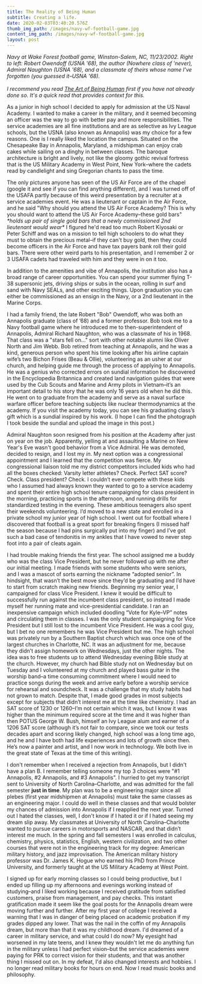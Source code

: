 ```yaml
---
title: The Reality of Being Human
subtitle: Creating a life.
date: 2020-02-03T03:40:20.576Z
thumb_img_path: /images/navy-wf-football-game.jpg
content_img_path: /images/navy-wf-football-game.jpg
layout: post
---
```

*Navy at Wake Forest football game, Winston-Salem, NC, 11/23/2002. Right to left: Robert Owendoff (USNA '68), the author (Nowhere class of 'never), Admiral Naughton (USNA '68), and a classmate of theirs whose name I've forgotten (you guessed it–USNA '68).*\
\
*I recommend you read [The Art of Being Human](https://www.lowendcode.com/posts/the-art-of-being-human/) first if you have not already done so. It's a quick read that provides context for this.*

As a junior in high school I decided to apply for admission at the US Naval Academy. I wanted to make a career in the military, and it seemed becoming an officer was the way to go with better pay and more responsibilities. The service academies are all fine institutions and are as selective as Ivy League schools, but the USNA (also known as Annapolis) was my choice for a few reasons. One is I really liked the location the campus. Situated on the Chesapeake Bay in Annapolis, Maryland, a midshipman can enjoy crab cakes while sailing on a dinghy in between classes. The baroque architecture is bright and lively, not like the gloomy gothic revival fortress that is the US Military Academy in West Point, New York–where the cadets read by candlelight and sing Gregorian chants to pass the time. 

The only pictures anyone has seen of the US Air Force are of the chapel (google it and see if you can find anything different), and I was turned off of the USAFA partly because of this weird presentation by a recruiter at a service academies event. He was a lieutenant or captain in the Air Force, and he said "Why should you attend the US Air Force Academy? This is why you should want to attend the US Air Force Academy–these gold bars" *\*holds up pair of single gold bars that a newly commissioned 2nd lieutenant would wear\** I figured he'd read too much Robert Kiyosaki or Peter Schiff and was on a mission to tell high schoolers to do what they must to obtain the precious metal–if they can't buy gold, then they could become officers in the Air Force and have tax payers bank roll their gold bars. There were other weird parts to his presentation, and I remember 2 or 3 USAFA cadets had traveled with him and they were in on it too. 

In addition to the amenities and vibe of Annapolis, the institution also has a broad range of career opportunities. You can spend your summer flying T-38 supersonic jets, driving ships or subs in the ocean, rolling in surf and sand with Navy SEALs, and other exciting things. Upon graduation you can either be commissioned as an ensign in the Navy, or a 2nd lieutenant in the Marine Corps.

I had a family friend, the late Robert "Bob" Owendoff, who was both an Annapolis graduate (class of ’68) and a former professor. Bob took me to a Navy football game where he introduced me to then-superintendent of Annapolis, Admiral Richard Naughton, who was a classmate of his in 1968. That class was a "stars fell on..." sort with other notable alumni like Oliver North and Jim Webb. Bob retired from teaching at Annapolis, and he was a kind, generous person who spent his time looking after his airline captain wife’s two Bichon Frises (Beau & Ollie), volunteering as an usher at our church, and helping guide me through the process of applying to Annapolis. He was a genius who corrected errors on sundial information he discovered in the Encyclopedia Britannica and created land navigation guides that were used by the Cub Scouts and Marine and Army pilots in Vietnam–it’s an important detail to his story that he was only 16 years old when he did this. He went on to graduate from the academy and serve as a naval surface warfare officer before teaching subjects like nuclear thermodynamics at the academy. If you visit the academy today, you can see his graduating class’s gift which is a sundial inspired by his work. (I hope I can find the photograph I took beside the sundial and upload the image in this post.)

Admiral Naughton soon resigned from his position at the Academy after just on year on the job. Apparently, yelling at and assaulting a Marine on New Year's Eve wasn't good behavior from a Vice Admiral. He was demoted, decided to resign, and I lost my *in*. My next option was a congressional appointment and I learned that the competition was fierce. My congressional liaison told me my district competitors included kids who had all the boxes checked: Varsity letter athletes? Check. Perfect SAT score? Check. Class president? Check. I couldn’t ever compete with these kids who I assumed had always known they wanted to go to a service academy and spent their entire high school tenure campaigning for class president in the morning, practicing sports in the afternoon, and running drills for standardized testing in the evening. These ambitious teenagers also spent their weekends volunteering. I’d moved to a new state and enrolled in a private school my junior year of high school. I went out for football where I discovered that football is a great sport for breaking fingers (I missed half the season because I had pins surgically put into my finger) and I’ve got such a bad case of tendonitis in my ankles that I have vowed to never step foot into a pair of cleats again. 

I had trouble making friends the first year. The school assigned me a buddy who was the class Vice President, but he never followed up with me after our initial meeting. I made friends with some students who were seniors, and I was a mascot of sorts earning the nickname “adopted senior”. In hindsight, that wasn’t the best move since they’d be graduating and I’d have to start from scratch making new friends. Beginning my senior year, I campaigned for class Vice President. I knew it would be difficult to successfully run against the incumbent class president, so instead I made myself her running mate and vice-presidential candidate. I ran an inexpensive campaign which included doodling “Vote for Kyle–VP” notes and circulating them in classes. I was the only student campaigning for Vice President but I still lost to the incumbent Vice President. He was a cool guy, but I bet no one remembers he was Vice President but me. The high school was privately run by a Southern Baptist church which was once one of the largest churches in Charlotte, NC. It was an adjustment for me, because they didn’t assign homework on Wednesdays, just the other nights. The idea was to free students up to attend Wednesday evening Bible study at the church. However, my church had Bible study not on Wednesday but on Tuesday and I volunteered at my church and played bass guitar in the worship band–a time consuming commitment where I would need to practice songs during the week and arrive early before a worship service for rehearsal and soundcheck. It was a challenge that my study habits had not grown to match. Despite that, I made good grades in most subjects except for subjects that didn’t interest me at the time like chemistry. I had an SAT score of 1230 or 1260–I’m not certain which it was, but I know it was higher than the minimum required score at the time and it was higher than then POTUS George W. Bush, himself an Ivy League alum and earner of a 1206 SAT score (although it’s not fair to compare, since we took our tests decades apart and scoring likely changed, high school was a long time ago, and he and I have both had life experiences and lots of growth since then. He’s now a painter and artist, and I now work in technology. We both live in the great state of Texas at the time of this writing).

I don't remember when I received a rejection from Annapolis, but I didn't have a plan B. I remember telling someone my top 3 choices were "#1 Annapolis, #2 Annapolis, and #3 Annapolis". I hurried to get my transcript sent to University of North Carolina–Charlotte, and was admitted for the fall semester **just in time**. My plan was to be a engineering major since all plebes (first year midshipmen at Annapolis) must take the same classes as an engineering major. I could do well in these classes and that would bolster my chances of admission into Annapolis if I reapplied the next year. Turned out I hated the classes, well, I don't know if I hated it or if I hated seeing my dream slip away. My classmates at University of North Carolina–Charlotte wanted to pursue careers in motorsports and NASCAR, and that didn’t interest me much. In the spring and fall semesters I was enrolled in calculus, chemistry, physics, statistics, English, western civilization, and two other courses that were not in the engineering track for my degree: American military history, and jazz improvisation. The American military history professor was Dr. James K. Hogue who earned his PhD from Prince University, and formerly taught at the US Military Academy at West Point. 

I signed up for early morning classes so I could being productive, but I ended up filling up my afternoons and evenings working instead of studying–and I liked working because I received gratitude from satisfied customers, praise from management, and pay checks. This instant gratification made it seem like the goal posts for the Annapolis dream were moving further and further. After my first year of college I received a warning that I was in danger of being placed on academic probation if my grades dipped any lower. That was the nail in the coffin of my Annapolis dream, but more than that it was my childhood dream. I'd dreamed of a career in military service, and what could I do now? My eyesight had worsened in my late teens, and I knew they wouldn't let me do anything fun in the military unless I had perfect vision–but the service academies were paying for PRK to correct vision for their students, and that was another thing I missed out on. In my defeat, I'd also changed interests and hobbies. I no longer read military books for hours on end. Now I read music books and philosophy.
